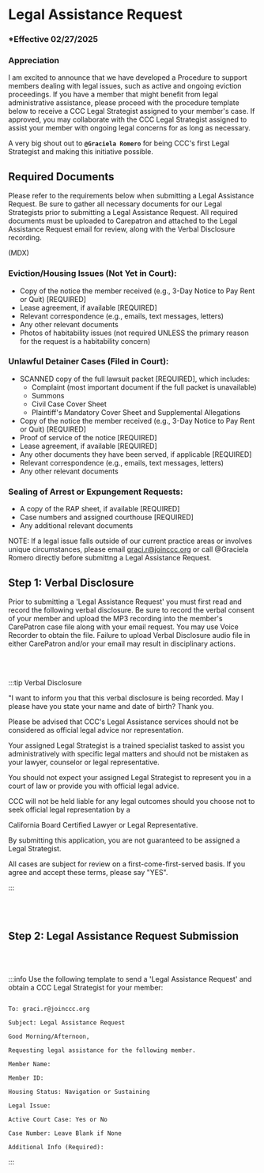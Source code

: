 # Legal Assistance Request

### \*Effective 02/27/2025

### Appreciation

I am excited to announce that we have developed a Procedure to support members dealing with legal issues, such
as active and ongoing eviction proceedings. If you have a member that might benefit from legal administrative
assistance, please proceed with the procedure template below to receive a CCC Legal Strategist assigned to your
member's case. If approved, you may collaborate with the CCC Legal Strategist assigned to assist your member with
ongoing legal concerns for as long as necessary.

A very big shout out to **`@Graciela Romero`** for being CCC's first Legal Strategist and making this initiative possible.

## Required Documents

Please refer to the requirements below when submitting a Legal Assistance Request. Be sure to gather all necessary
documents for our Legal Strategists prior to submitting a Legal Assistance Request. All required documents must be
uploaded to Carepatron and attached to the Legal Assistance Request email for review, along with the Verbal
Disclosure recording.

(MDX)

### Eviction/Housing Issues (Not Yet in Court):

- Copy of the notice the member received (e.g., 3-Day Notice to Pay Rent or Quit) [REQUIRED]
- Lease agreement, if available [REQUIRED]
- Relevant correspondence (e.g., emails, text messages, letters)
- Any other relevant documents
- Photos of habitability issues (not required UNLESS the primary reason for the request is a habitability concern)

### Unlawful Detainer Cases (Filed in Court):

- SCANNED copy of the full lawsuit packet [REQUIRED], which includes:
  - Complaint (most important document if the full packet is unavailable)
  - Summons
  - Civil Case Cover Sheet
  - Plaintiff's Mandatory Cover Sheet and Supplemental Allegations
- Copy of the notice the member received (e.g., 3-Day Notice to Pay Rent or Quit) [REQUIRED]
- Proof of service of the notice [REQUIRED]
- Lease agreement, if available [REQUIRED]
- Any other documents they have been served, if applicable [REQUIRED]
- Relevant correspondence (e.g., emails, text messages, letters)
- Any other relevant documents

### Sealing of Arrest or Expungement Requests:

- A copy of the RAP sheet, if available [REQUIRED]
- Case numbers and assigned courthouse [REQUIRED]
- Any additional relevant documents

NOTE: If a legal issue falls outside of our current practice areas or involves unique circumstances, please email
graci.r@joinccc.org or call @Graciela Romero directly before submittng a Legal Assistance Request.

## Step 1: Verbal Disclosure

Prior to submitting a 'Legal Assistance Request' you must first read and record the following verbal disclosure. Be
sure to record the verbal consent of your member and upload the MP3 recording into the member's CarePatron
case file along with your email request. You may use Voice Recorder to obtain the file. Failure to upload Verbal
Disclosure audio file in either CarePatron and/or your email may result in disciplinary actions.

<br></br>

:::tip Verbal Disclosure

"I want to inform you that this verbal disclosure is being recorded. May I please have you state your name and date
of birth? Thank you.

Please be advised that CCC's Legal Assistance services should not be considered as official legal advice nor representation.

Your assigned Legal Strategist is a trained specialist tasked to assist you administratively with specific legal matters
and should not be mistaken as your lawyer, counselor or legal representative.

You should not expect your assigned Legal Strategist to represent you in a court of law or provide you with official legal advice.

CCC will not be held liable for any legal outcomes should you choose not to seek official legal representation by a

California Board Certified Lawyer or Legal Representative.

By submitting this application, you are not guaranteed to be assigned a Legal Strategist.

All cases are subject for review on a first-come-first-served basis. If you agree and accept these terms, please say "YES".

:::

<br></br>

## Step 2: Legal Assistance Request Submission

<br></br>

:::info Use the following template to send a 'Legal Assistance Request' and obtain a CCC Legal Strategist for your member:

```

To: graci.r@joinccc.org

Subject: Legal Assistance Request

Good Morning/Afternoon,

Requesting legal assistance for the following member.

Member Name:

Member ID:

Housing Status: Navigation or Sustaining

Legal Issue:

Active Court Case: Yes or No

Case Number: Leave Blank if None

Additional Info (Required):

```

:::
